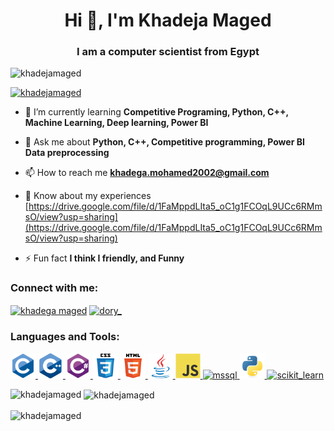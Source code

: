 <h1 align="center">Hi 👋, I'm Khadeja Maged</h1>
<h3 align="center">I am a computer scientist from Egypt</h3>

<p align="left"> <img src="https://komarev.com/ghpvc/?username=khadejamaged&label=Profile%20views&color=0e75b6&style=flat" alt="khadejamaged" /> </p>

<p align="left"> <a href="https://github.com/ryo-ma/github-profile-trophy"><img src="https://github-profile-trophy.vercel.app/?username=khadejamaged" alt="khadejamaged" /></a> </p>

- 🌱 I’m currently learning **Competitive Programing, Python, C++, Machine Learning, Deep learning, Power BI**

- 💬 Ask me about **Python, C++, Competitive programming, Power BI Data preprocessing**

- 📫 How to reach me **khadega.mohamed2002@gmail.com**

- 📄 Know about my experiences [https://drive.google.com/file/d/1FaMppdLIta5_oC1g1FCOqL9UCc6RMmsO/view?usp=sharing](https://drive.google.com/file/d/1FaMppdLIta5_oC1g1FCOqL9UCc6RMmsO/view?usp=sharing)

- ⚡ Fun fact **I think I friendly, and Funny**

<h3 align="left">Connect with me:</h3>
<p align="left">
<a href="https://linkedin.com/in/khadega maged" target="blank"><img align="center" src="https://raw.githubusercontent.com/rahuldkjain/github-profile-readme-generator/master/src/images/icons/Social/linked-in-alt.svg" alt="khadega maged" height="30" width="40" /></a>
<a href="https://codeforces.com/profile/dory_" target="blank"><img align="center" src="https://raw.githubusercontent.com/rahuldkjain/github-profile-readme-generator/master/src/images/icons/Social/codeforces.svg" alt="dory_" height="30" width="40" /></a>
</p>

<h3 align="left">Languages and Tools:</h3>
<p align="left"> <a href="https://www.cprogramming.com/" target="_blank" rel="noreferrer"> <img src="https://raw.githubusercontent.com/devicons/devicon/master/icons/c/c-original.svg" alt="c" width="40" height="40"/> </a> <a href="https://www.w3schools.com/cpp/" target="_blank" rel="noreferrer"> <img src="https://raw.githubusercontent.com/devicons/devicon/master/icons/cplusplus/cplusplus-original.svg" alt="cplusplus" width="40" height="40"/> </a> <a href="https://www.w3schools.com/cs/" target="_blank" rel="noreferrer"> <img src="https://raw.githubusercontent.com/devicons/devicon/master/icons/csharp/csharp-original.svg" alt="csharp" width="40" height="40"/> </a> <a href="https://www.w3schools.com/css/" target="_blank" rel="noreferrer"> <img src="https://raw.githubusercontent.com/devicons/devicon/master/icons/css3/css3-original-wordmark.svg" alt="css3" width="40" height="40"/> </a> <a href="https://www.w3.org/html/" target="_blank" rel="noreferrer"> <img src="https://raw.githubusercontent.com/devicons/devicon/master/icons/html5/html5-original-wordmark.svg" alt="html5" width="40" height="40"/> </a> <a href="https://www.java.com" target="_blank" rel="noreferrer"> <img src="https://raw.githubusercontent.com/devicons/devicon/master/icons/java/java-original.svg" alt="java" width="40" height="40"/> </a> <a href="https://developer.mozilla.org/en-US/docs/Web/JavaScript" target="_blank" rel="noreferrer"> <img src="https://raw.githubusercontent.com/devicons/devicon/master/icons/javascript/javascript-original.svg" alt="javascript" width="40" height="40"/> </a> <a href="https://www.microsoft.com/en-us/sql-server" target="_blank" rel="noreferrer"> <img src="https://www.svgrepo.com/show/303229/microsoft-sql-server-logo.svg" alt="mssql" width="40" height="40"/> </a> <a href="https://www.python.org" target="_blank" rel="noreferrer"> <img src="https://raw.githubusercontent.com/devicons/devicon/master/icons/python/python-original.svg" alt="python" width="40" height="40"/> </a> <a href="https://scikit-learn.org/" target="_blank" rel="noreferrer"> <img src="https://upload.wikimedia.org/wikipedia/commons/0/05/Scikit_learn_logo_small.svg" alt="scikit_learn" width="40" height="40"/> </a> </p>

<p><img align="left" src="https://github-readme-stats.vercel.app/api/top-langs?username=khadejamaged&show_icons=true&locale=en&layout=compact" alt="khadejamaged" /></p>

<p>&nbsp;<img align="center" src="https://github-readme-stats.vercel.app/api?username=khadejamaged&show_icons=true&locale=en" alt="khadejamaged" /></p>

<p><img align="center" src="https://github-readme-streak-stats.herokuapp.com/?user=khadejamaged&" alt="khadejamaged" /></p>
